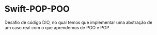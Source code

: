 # Swift-POP-POO
Desafio de código DIO, no qual temos que implementar uma abstração de um caso real com o que aprendemos de POO e POP
